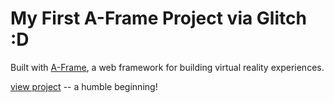 # My First A-Frame Project via Glitch :D


Built with [A-Frame](https://aframe.io), a web framework for building virtual reality experiences.

[view project](https://cuddly-sticky-hare.glitch.me) -- a humble beginning!